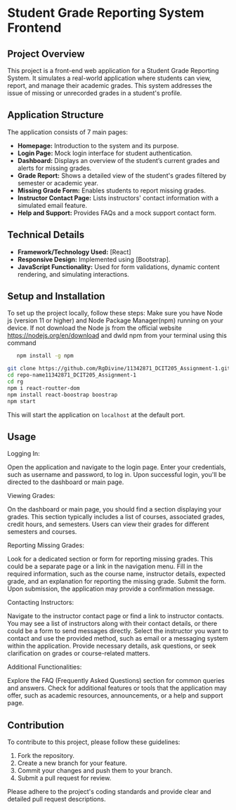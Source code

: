 # Student Grade Reporting System Frontend

## Project Overview

This project is a front-end web application for a Student Grade Reporting System. It simulates a real-world application where students can view, report, and manage their academic grades. This system addresses the issue of missing or unrecorded grades in a student's profile.

## Application Structure

The application consists of 7 main pages:

- **Homepage:** Introduction to the system and its purpose.
- **Login Page:** Mock login interface for student authentication.
- **Dashboard:** Displays an overview of the student’s current grades and alerts for missing grades.
- **Grade Report:** Shows a detailed view of the student's grades filtered by semester or academic year.
- **Missing Grade Form:** Enables students to report missing grades.
- **Instructor Contact Page:** Lists instructors' contact information with a simulated email feature.
- **Help and Support:** Provides FAQs and a mock support contact form.

## Technical Details

- **Framework/Technology Used:** [React]
- **Responsive Design:** Implemented using [Bootstrap].
- **JavaScript Functionality:** Used for form validations, dynamic content rendering, and simulating interactions.

## Setup and Installation

To set up the project locally, follow these steps:
Make sure you have Node js (version 11 or higher) and Node Package Manager(npm) running on your device. If not download the Node js from the official website https://nodejs.org/en/download and dwld npm from your terminal using this command
```bash
   npm install -g npm 
```

```bash
git clone https://github.com/RgDivine/11342871_DCIT205_Assignment-1.git
cd repo-name11342871_DCIT205_Assignment-1
cd rg
npm i react-routter-dom
npm install react-boostrap boostrap
npm start
```

This will start the application on `localhost` at the default port.

## Usage

Logging In:

Open the application and navigate to the login page.
Enter your credentials, such as username and password, to log in.
Upon successful login, you'll be directed to the dashboard or main page.

Viewing Grades:

On the dashboard or main page, you should find a section displaying your grades.
This section typically includes a list of courses, associated grades, credit hours, and semesters.
Users can view their grades for different semesters and courses.

Reporting Missing Grades:

Look for a dedicated section or form for reporting missing grades. This could be a separate page or a link in the navigation menu.
Fill in the required information, such as the course name, instructor details, expected grade, and an explanation for reporting the missing grade.
Submit the form. Upon submission, the application may provide a confirmation message.

Contacting Instructors:

Navigate to the instructor contact page or find a link to instructor contacts.
You may see a list of instructors along with their contact details, or there could be a form to send messages directly.
Select the instructor you want to contact and use the provided method, such as email or a messaging system within the application.
Provide necessary details, ask questions, or seek clarification on grades or course-related matters.

Additional Functionalities:

Explore the FAQ (Frequently Asked Questions) section for common queries and answers.
Check for additional features or tools that the application may offer, such as academic resources, announcements, or a help and support page.
## Contribution

To contribute to this project, please follow these guidelines:

1. Fork the repository.
2. Create a new branch for your feature.
3. Commit your changes and push them to your branch.
4. Submit a pull request for review.

Please adhere to the project's coding standards and provide clear and detailed pull request descriptions.
